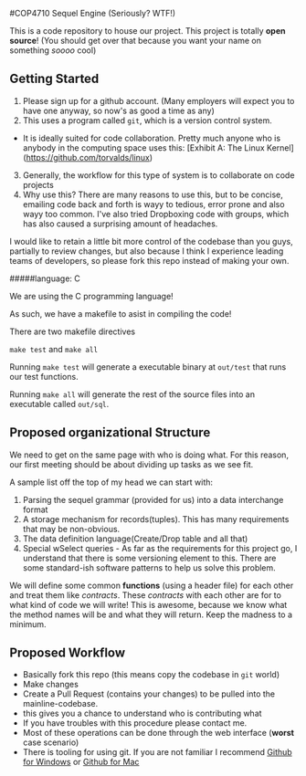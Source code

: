 #COP4710 Sequel Engine (Seriously? WTF!)

This is a code repository to house our project. This project is totally
**open source**! (You should get over that because you want your name on
something *soooo* cool)

## Getting Started

1. Please sign up for a github account. (Many employers will expect you
   to have one anyway, so now's as good a time as any)
2. This uses a program called `git`, which is a version control system.
- It is ideally suited for code collaboration. Pretty much anyone who
  is anybody in the computing space uses this: [Exhibit A: The Linux
Kernel] (https://github.com/torvalds/linux)
3. Generally, the workflow for this type of system is to collaborate
   on code projects
4. Why use this? There are many reasons to use this, but to be concise,
   emailing code back and forth is wayy to tedious, error prone and also
wayy too common. I've also tried Dropboxing code with groups, which has
also caused a surprising amount of headaches.

I would like to retain a little bit more control of the codebase than
you guys, partially to review changes, but also because I think I
experience leading teams of developers, so please fork this repo instead
of making your own.

#####language: C

We are using the C programming language!

As such, we have a makefile to asist in compiling the code!

There are two makefile directives

`make test` and `make all`

Running `make test` will generate a executable binary at `out/test`
that runs our test functions.

Running `make all` will generate the rest of the source files into
an executable called `out/sql`.

## Proposed organizational Structure

We need to get on the same page with who is doing what. For this reason,
our first meeting should be about dividing up tasks as we see fit.

A sample list off the top of my head we can start with:

1. Parsing the sequel grammar (provided for us) into a data interchange
   format
2. A storage mechanism for records(tuples). This has many requirements
   that may be non-obvious.
3. The data definition language(Create/Drop table and all that)
4. Special wSelect queries - As far as the requirements for this project
   go, I understand that there is some versioning element to this. There
are some standard-ish software patterns to help us solve this problem.


We will define some common **functions** (using a header file) for each other
and treat them like *contracts*. These *contracts* with each other are for
to what kind of code we will write! This is awesome, because we know what
the method names will be and what they will return. Keep the madness to
a minimum.


## Proposed Workflow

- Basically fork this repo (this means copy the codebase in `git` world)
- Make changes
- Create a Pull Request (contains your changes) to be pulled into the
  mainline-codebase.
- this gives you a chance to understand who is contributing what
- If you have troubles with this procedure please contact me.
- Most of these operations can be done through the web interface
  (**worst** case scenario)
- There is tooling for using git. If you are not familiar I recommend
  [Github for Windows](https://desktop.github.com/) or [Github for Mac](https://desktop.github.com/)
